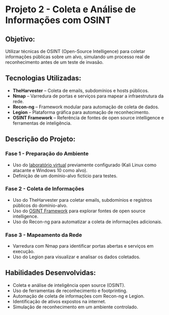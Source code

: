 # Projeto 2 - Coleta e Análise de Informações com OSINT

## Objetivo:
Utilizar técnicas de OSINT (Open-Source Intelligence) para coletar informações públicas sobre um alvo, simulando um processo real de reconhecimento antes de um teste de invasão.

## Tecnologias Utilizadas:
- **TheHarvester** – Coleta de emails, subdomínios e hosts públicos.
- **Nmap** – Varredura de portas e serviços para mapear a infraestrutura da rede.
- **Recon-ng** – Framework modular para automação de coleta de dados.
- **Legion** – Plataforma gráfica para automação de reconhecimento.
- **OSINT Framework** – Referência de fontes de open source intelligence e ferramentas de inteligência.

## Descrição do Projeto:

### Fase 1 - Preparação do Ambiente
- Uso do [laboratório virtual](https://github.com/Dogit0mg/Laboratorio-pessoal) previamente configurado (Kali Linux como atacante e Windows 10 como alvo).
- Definição de um domínio-alvo fictício para testes.

### Fase 2 - Coleta de Informações
- Uso do TheHarvester para coletar emails, subdomínios e registros públicos do domínio-alvo.
- Uso do  [OSINT Framework](https://osintframework.com/) para explorar fontes de open source intelligence.
- Uso do Recon-ng para automatizar a coleta de informações adicionais.

### Fase 3 - Mapeamento da Rede
- Varredura com Nmap para identificar portas abertas e serviços em execução.
- Uso do Legion para visualizar e analisar os dados coletados.

## Habilidades Desenvolvidas:
- Coleta e análise de inteligência open source (OSINT).
- Uso de ferramentas de reconhecimento e footprinting.
- Automação de coleta de informações com Recon-ng e Legion.
- Identificação de ativos expostos na internet.
- Simulação de reconhecimento em um ambiente controlado.
